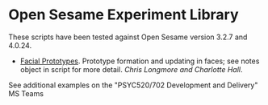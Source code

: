 # Open Sesame Experiment Library

These scripts have been tested against Open Sesame version 3.2.7 and 4.0.24.

- [Facial Prototypes](openseslib/facialproto.osexp). Prototype formation and updating in faces; see notes object in script for more detail. _Chris Longmore and Charlotte Hall_.

See additional examples on the "PSYC520/702 Development and Delivery" MS Teams
